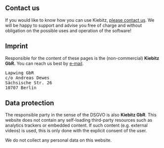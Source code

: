 ## Contact us

If you would like to know how you can use Kiebitz, [please contact us](mailto:kontakt@kiebitz.eu). We will be happy to support and advise you free of charge and without obligation on the possible uses and operation of the software!

## Imprint

Responsible for the content of these pages is the (non-commercial) <strong>Kiebitz GbR.</strong> You can reach us best by [e-mail](mailto:kontakt@kiebitz.eu).

<pre>
Lapwing GbR
c/o Andreas Dewes
Sächsische Str. 26
10707 Berlin
</pre>

## Data protection

The responsible party in the sense of the DSGVO is also <strong>Kiebitz GbR</strong>. This website does not contain any self-loading third-party resources such as analytics trackers or embedded content. If such content (e.g. external videos) is used, this is only done with the explicit consent of the user.

We do not collect any personal data on this website.

